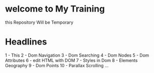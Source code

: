 # welcome to My Training

this Repository Will be Temporary

# Headlines

1 - This 
2 - Dom Navigation 
3 - Dom Searching 
4 - Dom Nodes 
5 - Dom Attributes 
6 - edit HTML with DOM 
7 - Styles in Dom
8 - Elements Geography
9 - Dom Points
10 - Parallax Scrolling
...